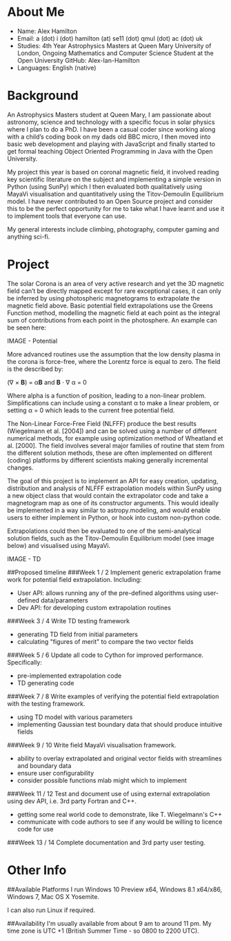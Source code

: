 About Me
========
- Name: Alex Hamilton
- Email: a (dot) i (dot) hamilton (at) se11 (dot) qmul (dot) ac (dot) uk
- Studies: 4th Year Astrophysics Masters at Queen Mary University of London, Ongoing Mathematics and Computer Science Student at the Open University
GitHub: Alex-Ian-Hamilton
- Languages: English (native)

Background
========
An Astrophysics Masters student at Queen Mary, I am passionate about astronomy, science and technology with a specific focus in solar physics where I plan to do a PhD.
I have been a casual coder since working along with a child’s coding book on my dads old BBC micro, I then moved into basic web development and playing with JavaScript and finally started to get formal teaching Object Oriented Programming in Java with the Open University.

My project this year is based on coronal magnetic field, it involved reading key scientific literature on the subject and implementing a simple version in Python (using SunPy) which I then evaluated both qualitatively using MayaVi visualisation and quantitatively using the Titov-Demoulin Equilibrium model. I have never contributed to an Open Source project and consider this to be the perfect opportunity for me to take what I have learnt and use it to implement tools that everyone can use.

My general interests include climbing, photography, computer gaming and anything sci-fi.
 
Project
========
The solar Corona is an area of very active research and yet the 3D magnetic field can’t be directly mapped except for rare exceptional cases, it can only be inferred by using photospheric magnetograms to extrapolate the magnetic field above.
Basic potential field extrapolations use the Greens Function method, modelling the magnetic field at each point as the integral sum of contributions from each point in the photosphere. An example can be seen here:

IMAGE - Potential

More advanced routines use the assumption that the low density plasma in the corona is force-free, where the Lorentz force is equal to zero. The field is the described by:

(&nabla; &times; **B**) = &alpha;**B**       and       **B** &sdot; &nabla; &alpha; = 0

Where alpha is a function of position, leading to a non-linear problem. Simplifications can include using a constant &alpha; to make a linear problem, or setting &alpha; = 0 which leads to the current free potential field.

The Non-Linear Force-Free Field (NLFFF) produce the best results (Wiegelmann et al. [2004]) and can be solved using a number of different numerical methods, for example using optimization method of Wheatland et al. [2000]. The field involves several major families of routine that stem from the different solution methods, these are often implemented on different (coding) platforms by different scientists making generally incremental changes.


The goal of this project is to implement an API for easy creation, updating, distribution and analysis of NLFFF extrapolation models within SunPy using a new object class that would contain the extrapolator code and take a magnetogram map as one of its constructor arguments.
This would ideally be implemented in a way similar to astropy.modeling, and would enable users to either implement in Python, or hook into custom non-python code.

Extrapolations could then be evaluated to one of the semi-analytical solution fields, such as the Titov-Demoulin Equilibrium model (see image below) and visualised using MayaVi.

IMAGE - TD


##Proposed timeline
###Week 1 / 2
Implement generic extrapolation frame work for potential field extrapolation. Including:
- User API: allows running any of the pre-defined algorithms using user-defined data/parameters
- Dev API: for developing custom extrapolation routines

###Week 3 / 4
Write TD testing framework
- generating TD field from initial parameters
- calculating "figures of merit" to compare the two vector fields

###Week 5 / 6
Update all code to Cython for improved performance. Specifically:
- pre-implemented extrapolation code
- TD generating code

###Week 7 / 8
Write examples of verifying the potential field extrapolation with the testing framework.
- using TD model with various parameters
- implementing Gaussian test boundary data that should produce intuitive fields

###Week 9 / 10
Write field MayaVi visualisation framework.
- ability to overlay extrapolated and original vector fields with streamlines and boundary data
- ensure user configurability
- consider possible functions mlab might which to implement

###Week 11 / 12
Test and document use of using external extrapolation using dev API, i.e. 3rd party Fortran and C++.
- getting some real world code to demonstrate, like T. Wiegelmann's C++
- communicate with code authors to see if any would be willing to licence code for use

###Week 13 / 14
Complete documentation and 3rd party user testing.

Other Info
==========
##Available Platforms
I run Windows 10 Preview x64, Windows 8.1 x64/x86, Windows 7, Mac OS X Yosemite. 

I can also run Linux if required.

##Availability
I'm usually available from about 9 am to around 11 pm. My time zone is UTC +1 (British Summer Time - so 0800 to 2200 UTC).
